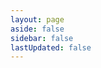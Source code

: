 ```yaml
---
layout: page
aside: false
sidebar: false
lastUpdated: false
---
```


<NoteListPage />

<script setup>
import NoteListPage from '../../src/pages/NoteListPage.vue';
</script>